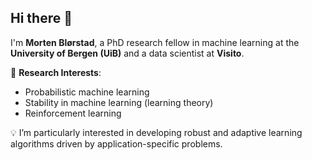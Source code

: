 ## Hi there 👋

I'm **Morten Blørstad**, a PhD research fellow in machine learning at the **University of Bergen (UiB)** and a data scientist at **Visito**.

🔭 **Research Interests**:
- Probabilistic machine learning
- Stability in machine learning (learning theory)
- Reinforcement learning

💡 I’m particularly interested in developing robust and adaptive learning algorithms driven by application-specific problems.


<!--
**MortenBlorstad/MortenBlorstad** is a ✨ _special_ ✨ repository because its `README.md` (this file) appears on your GitHub profile.

Here are some ideas to get you started:

- 🔭 I’m currently working on ...
- 🌱 I’m currently learning ...
- 👯 I’m looking to collaborate on ...
- 🤔 I’m looking for help with ...
- 💬 Ask me about ...
- 📫 How to reach me: ...
- 😄 Pronouns: ...
- ⚡ Fun fact: ...
-->
